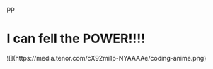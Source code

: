 PP

<h1>I can fell the POWER!!!!</h1>
![](https://media.tenor.com/cX92mi1p-NYAAAAe/coding-anime.png)
